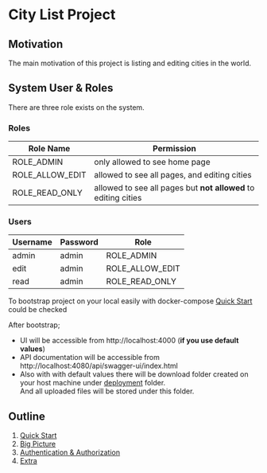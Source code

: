 # City List Project

## Motivation
The main motivation of this project is listing and editing cities in the world.

## System User & Roles
There are three role exists on the system.

### Roles
| Role Name       	| Permission                                                     	|
|-----------------	|----------------------------------------------------------------	|
| ROLE_ADMIN      	| only allowed to see home page                                  	|
| ROLE_ALLOW_EDIT 	| allowed to see all pages, and editing cities                   	|
| ROLE_READ_ONLY  	| allowed to see all pages but **not allowed** to editing cities 	|

### Users
| Username 	| Password 	| Role            	|
|----------	|----------	|-----------------	|
| admin    	| admin    	| ROLE_ADMIN      	|
| edit     	| admin    	| ROLE_ALLOW_EDIT 	|
| read     	| admin    	| ROLE_READ_ONLY  	|

To bootstrap project on your local easily with docker-compose [Quick Start](./quick-start.md) could be checked 

After bootstrap;
* UI will be accessible from http://localhost:4000 (**if you use default values**)
* API documentation will be accessible from http://localhost:4080/api/swagger-ui/index.html
* Also with with default values there will be download folder created on your host machine under [deployment](./deployment) folder. \
  And all uploaded files will be stored under this folder.

## Outline
1. [Quick Start](./quick-start.md)
2. [Big Picture](./big-picture.md)
3. [Authentication & Authorization](./auth.md)
4. [Extra](./quick-start.md)
